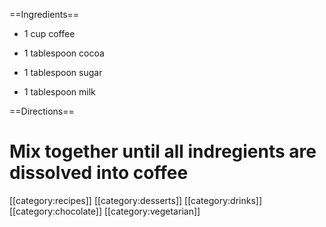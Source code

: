 ==Ingredients==

* 1 cup coffee

* 1 tablespoon cocoa

* 1 tablespoon sugar

* 1 tablespoon milk

==Directions==

# Mix together until all indregients are dissolved into coffee

[[category:recipes]] [[category:desserts]] [[category:drinks]] [[category:chocolate]] [[category:vegetarian]]
